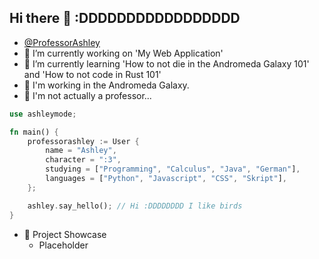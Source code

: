 ## Hi there 👋 :DDDDDDDDDDDDDDDDD

- [@ProfessorAshley](https://github.com/professorashley)
- 🔭 I’m currently working on 'My Web Application'
- 🌱 I’m currently learning 'How to not die in the Andromeda Galaxy 101' and 'How to not code in Rust 101'
- 🌌 I'm working in the Andromeda Galaxy.
- 🚦 I'm not actually a professor...

```rs
use ashleymode;

fn main() {
    professorashley := User {
        name = "Ashley",
        character = ":3",
        studying = ["Programming", "Calculus", "Java", "German"],
        languages = ["Python", "Javascript", "CSS", "Skript"],
    };

    ashley.say_hello(); // Hi :DDDDDDDD I like birds
}
```



- 💼 Project Showcase
  - Placeholder
